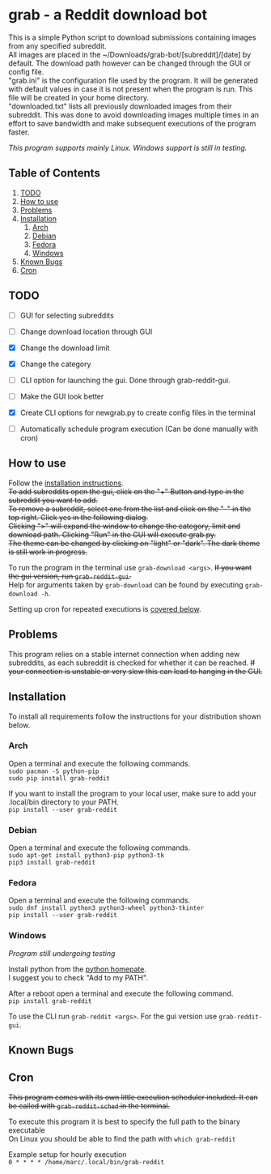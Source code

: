 # grab - a Reddit download bot

This is a simple Python script to download submissions containing images from any specified subreddit.  
All images are placed in the ~/Downloads/grab-bot/[subreddit]/[date] by default. The download path however can be changed through the GUI or config file.  
"grab.ini" is the configuration file used by the program. It will be generated with default values in case it is not present when the program is run. This file will be created in your home directory.  
"downloaded.txt" lists all previously downloaded images from their subreddit. This was done to avoid downloading images multiple times in an effort to save bandwidth and make subsequent executions of the program faster.  

*This program supports mainly Linux. Windows support is still in testing.*  

## Table of Contents

1. [TODO](#todo)
2. [How to use](#howto)
3. [Problems](#problems)
4. [Installation](#install)
    1. [Arch](#instarch)
    2. [Debian](#instdeb)
    3. [Fedora](#instfed)
    4. [Windows](#instwin)
5. [Known Bugs](#bugs)
6. [Cron](#cron)

## TODO <a name="todo"></a>

- [ ] GUI for selecting subreddits
- [ ] Change download location through GUI
- [X] Change the download limit
- [X] Change the category
- [ ] CLI option for launching the gui. Done through grab-reddit-gui.
- [ ] Make the GUI look better
- [X] Create CLI options for newgrab.py to create config files in the terminal 
- [ ] Automatically schedule program execution (Can be done manually with cron)


## How to use <a name="howto"></a>

Follow the [installation instructions](#install).  
~~To add subreddits open the gui, click on the "+" Button and type in the subreddit you want to add.  
To remove a subreddit, select one from the list and click on the "-" in the top right. Click yes in the following dialog.  
Clicking ">" will expand the window to change the category, limit and download path. Clicking "Run" in the GUI will execute grab.py.  
The theme can be changed by clicking on "light" or "dark". The dark theme is still work in progress.~~  

To run the program in the terminal use `grab-download <args>`. ~~If you want the gui version, run `grab-reddit-gui`.~~  
Help for arguments taken by `grab-download` can be found by executing `grab-download -h`.  

Setting up cron for repeated executions is [covered below](#cron).  

## Problems <a name="problems"></a>

This program relies on a stable internet connection when adding new subreddits, as each subreddit is checked for whether it can be reached. ~~If your connection is unstable or very slow this can lead to hanging in the GUI.~~  

## Installation <a name="install"></a>

To install all requirements follow the instructions for your distribution shown below.  

### Arch <a name="instarch"></a>

Open a terminal and execute the following commands.  
`sudo pacman -S python-pip`  
`sudo pip install grab-reddit`  

If you want to install the program to your local user, make sure to add your .local/bin directory to your PATH.  
`pip install --user grab-reddit`  

### Debian <a name="instdeb"></a>

Open a terminal and execute the following commands.  
`sudo apt-get install python3-pip python3-tk`  
`pip3 install grab-reddit`  

### Fedora <a name="instfed"></a>

Open a terminal and execute the following commands.  
`sudo dnf install python3 python3-wheel python3-tkinter`  
`pip install --user grab-reddit`  

### Windows <a name="instwin"></a>

*Program still undergoing testing*  

Install python from the [python homepate](https://www.python.org/).  
I suggest you to check "Add to my PATH".  

After a reboot open a terminal and execute the following command.  
`pip install grab-reddit`  

To use the CLI run `grab-reddit <args>`. For the gui version use `grab-reddit-gui`.  

## Known Bugs <a name="bugs"></a>


## Cron <a name="cron"></a>

~~This program comes with its own little execution scheduler included. It can be called with `grab-reddit-sched` in the terminal.~~

To execute this program it is best to specify the full path to the binary executable  
On Linux you should be able to find the path with `which grab-reddit`  

Example setup for hourly execution  
`0 * * * * /home/marc/.local/bin/grab-reddit`  
